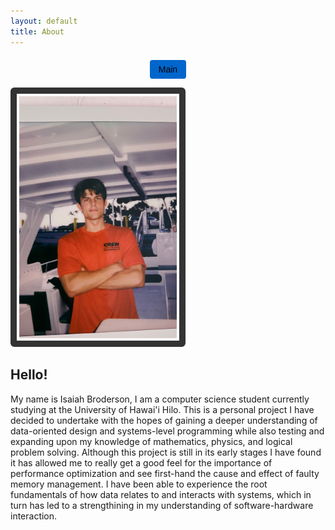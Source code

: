 ```yaml
---
layout: default
title: About
---
```

<html>
<style>
  .button-container {
    display: flex;
    justify-content: center;
    margin-top: 20px;
  }
  .button {
    display: inline-block;
    padding: 0.5em 1em;
    background-color: #0066cc;
    color: #000;
    text-decoration: none;
    border-radius: 4px;
    font-family: sans-serif;
  }
  .button:hover {
    background-color: #0056b3;
  }
  .about-image {
    display: block;
    margin: 1.5em auto;
    width: 50%;
    height: auto;
    border: 10px solid #333;
    padding: 4px;
    border-radius: 6px;
  }
</style>

<div class="button-container">
  <a href="{{ "/" | relative_url }}" class="button">Main</a>
</div>

<img src="Images/aboutMeImage.jpg" alt="image" width="50%" height="50%"
  style="border: 10px solid #333; padding: 4px; border-radius: 6px;">
</html>

Hello!
-
My name is Isaiah Broderson, I am a computer science student currently studying at the University of Hawai'i Hilo. This is a personal project I have decided to undertake with the hopes of gaining a deeper understanding of data-oriented design and systems-level programming while also testing and expanding upon my knowledge of mathematics, physics, and logical problem solving. Although this project is still in its early stages I have found it has allowed me to really get a good feel for the importance of performance optimization and see first-hand the cause and effect of faulty memory management. I have been able to experience the root fundamentals of how data relates to and interacts with systems, which in turn has led to a strengthining in my understanding of software-hardware interaction.

